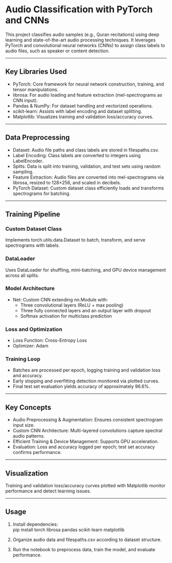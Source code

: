 # Audio Classification with PyTorch and CNNs

This project classifies audio samples (e.g., Quran recitations) using deep learning and state-of-the-art audio processing techniques. It leverages PyTorch and convolutional neural networks (CNNs) to assign class labels to audio files, such as speaker or content detection.

---

## Key Libraries Used

- PyTorch: Core framework for neural network construction, training, and tensor manipulations.  
- librosa: For audio loading and feature extraction (mel-spectrograms as CNN input).  
- Pandas & NumPy: For dataset handling and vectorized operations.  
- scikit-learn: Assists with label encoding and dataset splitting.  
- Matplotlib: Visualizes training and validation loss/accuracy curves.  

---

## Data Preprocessing

- Dataset: Audio file paths and class labels are stored in filespaths.csv.  
- Label Encoding: Class labels are converted to integers using LabelEncoder.  
- Splits: Data is split into training, validation, and test sets using random sampling.  
- Feature Extraction: Audio files are converted into mel-spectrograms via librosa, resized to 128×256, and scaled in decibels.  
- PyTorch Dataset: Custom dataset class efficiently loads and transforms spectrograms for batching.  

---

## Training Pipeline

### Custom Dataset Class
Implements torch.utils.data.Dataset to batch, transform, and serve spectrograms with labels.  

### DataLoader
Uses DataLoader for shuffling, mini-batching, and GPU device management across all splits.  

### Model Architecture
- Net: Custom CNN extending nn.Module with:
  - Three convolutional layers (ReLU + max pooling)  
  - Three fully connected layers and an output layer with dropout  
  - Softmax activation for multiclass prediction  

### Loss and Optimization
- Loss Function: Cross-Entropy Loss  
- Optimizer: Adam  

### Training Loop
- Batches are processed per epoch, logging training and validation loss and accuracy.  
- Early stopping and overfitting detection monitored via plotted curves.  
- Final test set evaluation yields accuracy of approximately 96.6%.  

---

## Key Concepts

- Audio Preprocessing & Augmentation: Ensures consistent spectrogram input size.  
- Custom CNN Architecture: Multi-layered convolutions capture spectral audio patterns.  
- Efficient Training & Device Management: Supports GPU acceleration.  
- Evaluation: Loss and accuracy logged per epoch; test set accuracy confirms performance.  

---

## Visualization
Training and validation loss/accuracy curves plotted with Matplotlib monitor performance and detect learning issues.  

---

## Usage

1. Install dependencies:  
pip install torch librosa pandas scikit-learn matplotlib

2. Organize audio data and filespaths.csv according to dataset structure.  

3. Run the notebook to preprocess data, train the model, and evaluate performance.
